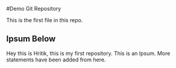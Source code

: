 #Demo Git Repository

This is the first file in this repo.

## Ipsum Below

Hey this is Hritik, this is my first  repository. This is an Ipsum. More statements have been added from here.